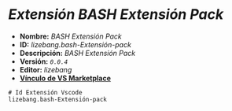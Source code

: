 <!-- Autor: Daniel Benjamin Perez Morales -->
<!-- GitHub: https://github.com/DanielPerezMoralesDev13 -->
<!-- Correo electrónico: danielperezdev@proton.me -->

# ***Extensión BASH Extensión Pack***

- **Nombre:** *BASH Extensión Pack*
- **ID:** *lizebang.bash-Extensión-pack*
- **Descripción:** *BASH Extensión Pack*
- **Versión:** *`0.0.4`*
- **Editor:** *lizebang*
- **[Vínculo de VS Marketplace](https://marketplace.visualstudio.com/items?itemName=lizebang.bash-Extensión-pack "https://marketplace.visualstudio.com/items?itemName=lizebang.bash-Extensión-pack")**

```text
# Id Extensión Vscode
lizebang.bash-Extensión-pack
```
